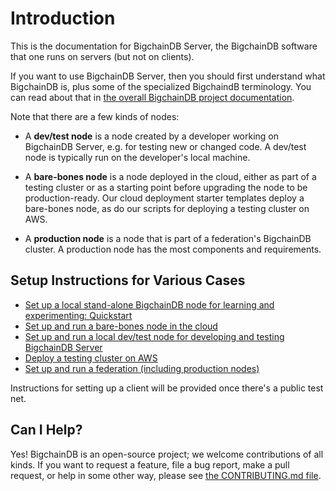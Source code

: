 # Introduction

This is the documentation for BigchainDB Server, the BigchainDB software that one runs on servers (but not on clients).

If you want to use BigchainDB Server, then you should first understand what BigchainDB is, plus some of the specialized BigchaindB terminology. You can read about that in [the overall BigchainDB project documentation](https://bigchaindb.readthedocs.io/en/latest/introduction.html).

Note that there are a few kinds of nodes:

- A **dev/test node** is a node created by a developer working on BigchainDB Server, e.g. for testing new or changed code. A dev/test node is typically run on the developer's local machine.

- A **bare-bones node** is a node deployed in the cloud, either as part of a testing cluster or as a starting point before upgrading the node to be production-ready. Our cloud deployment starter templates deploy a bare-bones node, as do our scripts for deploying a testing cluster on AWS.

- A **production node** is a node that is part of a federation's BigchainDB cluster. A production node has the most components and requirements.


## Setup Instructions for Various Cases

* [Set up a local stand-alone BigchainDB node for learning and experimenting: Quickstart](quickstart.html)
* [Set up and run a bare-bones node in the cloud](cloud-deployment-starter-templates/index.html)
* [Set up and run a local dev/test node for developing and testing BigchainDB Server](dev-and-test/setup-run-node.html)
* [Deploy a testing cluster on AWS](clusters-feds/aws-testing-cluster.html)
* [Set up and run a federation (including production nodes)](clusters-feds/set-up-a-federation.html)

Instructions for setting up a client will be provided once there's a public test net.


## Can I Help?

Yes! BigchainDB is an open-source project; we welcome contributions of all kinds. If you want to request a feature, file a bug report, make a pull request, or help in some other way, please see [the CONTRIBUTING.md file](https://github.com/bigchaindb/bigchaindb/blob/master/CONTRIBUTING.md).
